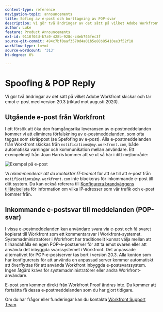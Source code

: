```yaml
---
content-type: reference
navigation-topic: announcements
title: Sofing av e-post och borttagning av POP-svar
description: Vi gör två ändringar av det sätt på vilket Adobe Workfront skickar och tar emot e-post med version 20.3 (riktad mot augusti 2020).
author: Luke
feature: Product Announcements
exl-id: 9110f04d-b7a9-428b-928c-c4eb746fec3f
source-git-commit: 494c7bf8aaf3570d4a01b5e88b85410ee3f52f18
workflow-type: tm+mt
source-wordcount: '313'
ht-degree: 0%

---
```


# Spoofing &amp; POP Reply

Vi gör två ändringar av det sätt på vilket Adobe Workfront skickar och tar emot e-post med version 20.3 (riktad mot augusti 2020).

## Utgående e-post från Workfront

I ett försök att öka den framgångsrika leveransen av e-postmeddelanden kommer vi att eliminera förfalskning av e-postmeddelanden, som ofta taggas som skräppost (se Spefofing av e-post). Alla e-postmeddelanden från Workfront skickas från `notifications@my.workfront.com`, både automatiska varningar och kommunikation mellan användare. Ett exempelmejl från Joan Harris kommer att se ut så här i ditt mejlområde:

![Exempel på e-post](assets/noreply.png)

*Vi rekommenderar att du kontaktar IT-teamet* för att se till att e-post från `notifications@my.workfront.com` inte blockeras för inkommande e-post till ditt system. Du kan också referera till [Konfigurera brandväggens tillåtelselista](../../../administration-and-setup/get-started-wf-administration/configure-your-firewall.md) för information om vilka IP-adresser som vår trafik och e-post kommer från.

## Inkommande e-postsvar till meddelanden (POP-svar)

I vissa e-postmeddelanden kan användare svara via e-post och få svaret kopierat till Workfront som ett kommentarsvar i Workfront-systemet. Systemadministratörer i Workfront har traditionellt kunnat välja mellan att tillhandahålla en egen POP-e-postserver för att ta emot svaren eller att använda det inbyggda svarssystemet i Workfront. Det anpassade alternativet för POP-e-postserver tas bort i version 20.3. Alla konton som har konfigurerats för att använda en anpassad server kommer automatiskt att överflyttas för att använda Workfront inbyggda e-postsvarssystem. Ingen åtgärd krävs för systemadministratörer eller andra Workfront-användare.

E-post som kommer direkt från Workfront Proof ändras inte. Du kommer att fortsätta få dessa e-postmeddelanden som du har gjort tidigare.

Om du har frågor eller funderingar kan du kontakta [Workfront Support Team](https://one.workfront.com/s/support?language=en_US).
